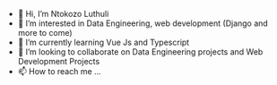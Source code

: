 - 👋 Hi, I’m Ntokozo Luthuli
- 👀 I’m interested in Data Engineering, web development (Django and more to come)
- 🌱 I’m currently learning Vue Js and Typescript
- 💞️ I’m looking to collaborate on Data Engineering projects and Web Development Projects
- 📫 How to reach me ...

<!---
ntoxlut/ntoxlut is a ✨ special ✨ repository because its `README.md` (this file) appears on your GitHub profile.
You can click the Preview link to take a look at your changes.
--->
